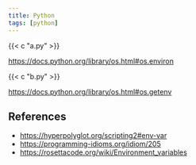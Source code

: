 ```yaml
---
title: Python
tags: [python]
---
```


{{< c "a.py" >}}

<https://docs.python.org/library/os.html#os.environ>

{{< c "b.py" >}}

<https://docs.python.org/library/os.html#os.getenv>

## References

- <https://hyperpolyglot.org/scripting2#env-var>
- <https://programming-idioms.org/idiom/205>
- <https://rosettacode.org/wiki/Environment_variables>
